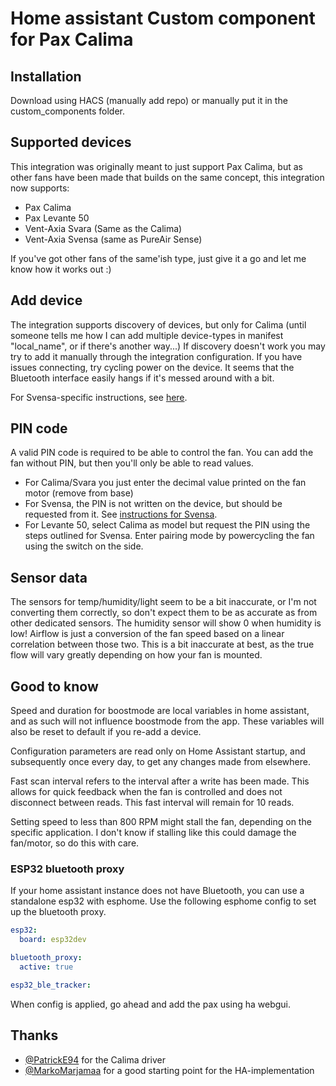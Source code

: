 # Home assistant Custom component for Pax Calima

## Installation

Download using HACS (manually add repo) or manually put it in the custom_components folder.

## Supported devices

This integration was originally meant to just support Pax Calima, but as other fans have been made that builds on the same concept, this 
integration now supports:
* Pax Calima
* Pax Levante 50
* Vent-Axia Svara (Same as the Calima)
* Vent-Axia Svensa (same as PureAir Sense)

If you've got other fans of the same'ish type, just give it a go and let me know how it works out :)

## Add device

The integration supports discovery of devices, but only for Calima (until someone tells me how I can add multiple device-types in manifest "local_name", or if there's another way...)
If discovery doesn't work you may try to add it manually through the integration configuration.
If you have issues connecting, try cycling power on the device. It seems that the Bluetooth interface easily hangs if it's messed around with a bit.

For Svensa-specific instructions, see [here](svensa.md).

## PIN code

A valid PIN code is required to be able to control the fan. You can add the fan without PIN, but then you'll only be able to read values.
* For Calima/Svara you just enter the decimal value printed on the fan motor (remove from base)
* For Svensa, the PIN is not written on the device, but should be requested from it. See [instructions for Svensa](svensa.md).
* For Levante 50, select Calima as model but request the PIN using the steps outlined for Svensa. Enter pairing mode by powercycling the fan using the switch on the side.

## Sensor data

The sensors for temp/humidity/light seem to be a bit inaccurate, or I'm not converting them correctly, so don't expect them to be as accurate as from other dedicated sensors.
The humidity sensor will show 0 when humidity is low!
Airflow is just a conversion of the fan speed based on a linear correlation between those two. This is a bit inaccurate at best, as the true flow will vary greatly depending on how your fan is mounted.

## Good to know

Speed and duration for boostmode are local variables in home assistant, and as such will not influence boostmode from the app. These variables will also be reset to default if you re-add a device.

Configuration parameters are read only on Home Assistant startup, and subsequently once every day, to get any changes made from elsewhere.

Fast scan interval refers to the interval after a write has been made. This allows for quick feedback when the fan is controlled and does not disconnect between reads. This fast interval will remain for 10 reads.

Setting speed to less than 800 RPM might stall the fan, depending on the specific application. I don't know if stalling like this could damage the fan/motor, so do this with care.

### ESP32 bluetooth proxy

If your home assistant instance does not have Bluetooth, you can use a standalone esp32 with esphome. Use the following esphome config to set up the bluetooth proxy. 

```yaml
esp32:
  board: esp32dev

bluetooth_proxy:
  active: true

esp32_ble_tracker:
```

When config is applied, go ahead and add the pax using ha webgui. 

## Thanks

- [@PatrickE94](https://github.com/PatrickE94/pycalima) for the Calima driver
- [@MarkoMarjamaa](https://github.com/MarkoMarjamaa/homeassistant-paxcalima) for a good starting point for the HA-implementation

